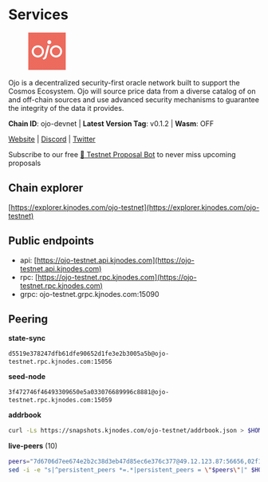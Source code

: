 # Services

<figure><img src="https://raw.githubusercontent.com/kj89/cosmos-images/main/logos/ojo.png" alt=""><figcaption></figcaption></figure>

Ojo is a decentralized security-first oracle network built  to support the Cosmos Ecosystem. Ojo will source price data  from a diverse catalog of on and off-chain sources and use  advanced security mechanisms to guarantee the integrity of the data it provides.

**Chain ID**: ojo-devnet | **Latest Version Tag**: v0.1.2 | **Wasm**: OFF

[Website](https://ojo.network) | [Discord](https://discord.gg/fd8Yrex8nC) | [Twitter](https://twitter.com/ojo_network)



Subscribe to our free [🤖 Testnet Proposal Bot](https://t.me/kjnodes_testnet_proposal_bot) to never miss upcoming proposals


## Chain explorer
[https://explorer.kjnodes.com/ojo-testnet](https://explorer.kjnodes.com/ojo-testnet)

## Public endpoints

* api: [https://ojo-testnet.api.kjnodes.com](https://ojo-testnet.api.kjnodes.com)
* rpc: [https://ojo-testnet.rpc.kjnodes.com](https://ojo-testnet.rpc.kjnodes.com)
* grpc: ojo-testnet.grpc.kjnodes.com:15090

## Peering

**state-sync**

```text
d5519e378247dfb61dfe90652d1fe3e2b3005a5b@ojo-testnet.rpc.kjnodes.com:15056
```

**seed-node**

```text
3f472746f46493309650e5a033076689996c8881@ojo-testnet.rpc.kjnodes.com:15059
```

**addrbook**
```bash
curl -Ls https://snapshots.kjnodes.com/ojo-testnet/addrbook.json > $HOME/.ojo/config/addrbook.json
```

**live-peers** (10)
```bash
peers="7d6706d7ee674e2b2c38d3eb47d85ec6e376c377@49.12.123.87:56656,02f12e71d5150b49c39123e4e979999b1a08e99d@5.9.79.121:62656,2c40b0aedc41b7c1b20c7c243dd5edd698428c41@138.201.85.176:26696,174e741215a8957222d8be785072dd81b1634ec7@178.159.5.176:51656,18300f0a5973798c3900fe51ff255bb6bca982f9@65.109.65.248:36656,69774d64905bb33ea805228ac875835aea09f25a@185.217.198.141:26656,5a53ebe6e029f8a26b1bc6dd8fe9a8efd57202f6@167.71.194.75:28656,315350f9d96426d4a025dbdecae84ceca64d1638@95.217.40.230:56656,67e95aeec46d7c5840f9685ca2b4cd725841b814@16.163.74.176:26636,d5519e378247dfb61dfe90652d1fe3e2b3005a5b@65.109.68.190:15056"
sed -i -e "s|^persistent_peers *=.*|persistent_peers = \"$peers\"|" $HOME/.ojo/config/config.toml
```
